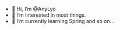 - 👋 Hi, I’m @AnyLyo
- 👀 I’m interested in most things.
- 🌱 I’m currently learning Spring and so on...


<!---
AnyLyo/AnyLyo is a ✨ special ✨ repository because its `README.md` (this file) appears on your GitHub profile.
You can click the Preview link to take a look at your changes.
--->
